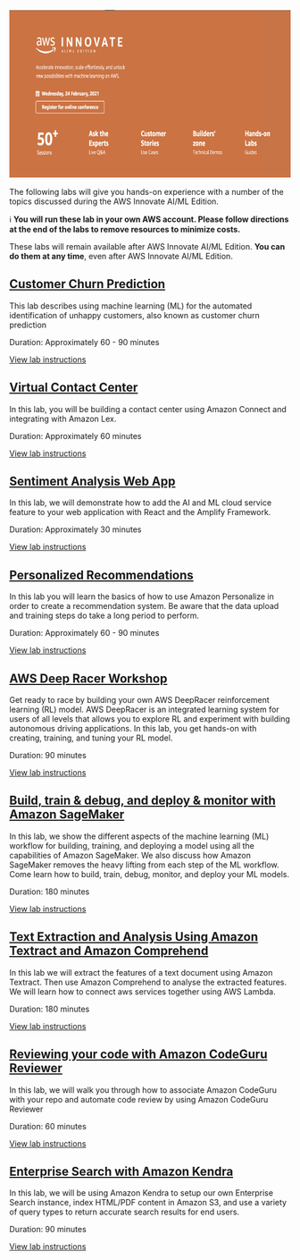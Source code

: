 <p align="center">
  <img width="700" height="300" src="images/aimlinnovate.png">
</p>

The following labs will give you hands-on experience with a number of the topics discussed during the AWS Innovate AI/ML Edition.

ℹ️ **You will run these lab in your own AWS account. Please follow directions at the end of the labs to remove resources to minimize costs.**

These labs will remain available after AWS Innovate AI/ML Edition. **You can do them at any time**, even after AWS Innovate AI/ML Edition.

## [Customer Churn Prediction](http://bit.ly/35OfP4e)

This lab describes using machine learning (ML) for the automated identification of unhappy customers, also known as customer churn prediction

Duration: Approximately 60 - 90 minutes

[View lab instructions](http://bit.ly/35OfP4e)

## [Virtual Contact Center](https://github.com/phonghuule/connect-lex-integration-bookappointment)

In this lab, you will be building a contact center using Amazon Connect and integrating with Amazon Lex.

Duration: Approximately 60 minutes

[View lab instructions](https://github.com/phonghuule/connect-lex-integration-bookappointment)


## [Sentiment Analysis Web App](https://github.com/rahulbaisla/sentimentAnalysisLab)

In this lab, we will demonstrate how to add the AI and ML cloud service feature to your web application with React and the Amplify Framework.

Duration: Approximately 30 minutes

[View lab instructions](https://github.com/rahulbaisla/sentimentAnalysisLab)

## [Personalized Recommendations](https://github.com/tsengsy/aws-labs/blob/master/personalise/personalise.md)

In this lab you will learn the basics of how to use Amazon Personalize in order to create a recommendation system. Be aware that the data upload and training steps do take a long period to perform.

Duration: Approximately 60 - 90 minutes

[View lab instructions](https://github.com/tsengsy/aws-labs/blob/master/personalise/personalise.md)

## [AWS Deep Racer Workshop](https://github.com/phonghuule/aws-deepracer-workshops/)

Get ready to race by building your own AWS DeepRacer reinforcement learning (RL) model. AWS DeepRacer is an integrated learning system for users of all levels that allows you to explore RL and experiment with building autonomous driving applications. In this lab, you get hands-on with creating, training, and tuning your RL model.

Duration: 90 minutes

[View lab instructions](https://github.com/phonghuule/aws-deepracer-workshops/)

## [Build, train & debug, and deploy & monitor with Amazon SageMaker](https://github.com/phonghuule/reinvent2019-aim362-sagemaker-debugger-model-monitor)

In this lab, we show the different aspects of the machine learning (ML) workflow for building, training, and deploying a model using all the capabilities of Amazon SageMaker. We also discuss how Amazon SageMaker removes the heavy lifting from each step of the ML workflow. Come learn how to build, train, debug, monitor, and deploy your ML models. 

Duration: 180 minutes

[View lab instructions](https://github.com/phonghuule/reinvent2019-aim362-sagemaker-debugger-model-monitor)

## [Text Extraction and Analysis Using Amazon Textract and Amazon Comprehend](https://github.com/bikrambora/nlp-lab)

In this lab we will extract the features of a text document using Amazon Textract. Then use Amazon Comprehend to analyse the extracted features. We will learn how to connect aws services together using AWS Lambda.

Duration: 180 minutes

[View lab instructions](https://github.com/bikrambora/nlp-lab)

## [Reviewing your code with Amazon CodeGuru Reviewer](https://github.com/phonghuule/amazon-codeguru-reviewer-sample-app)

In this lab, we will walk you through how to associate Amazon CodeGuru with your repo and automate code review by using Amazon CodeGuru Reviewer

Duration: 60 minutes

[View lab instructions](https://github.com/phonghuule/amazon-codeguru-reviewer-sample-app)

## [Enterprise Search with Amazon Kendra](https://github.com/phonghuule/enterprise-search-with-amazon-kendra-workshop)

In this lab, we will be using Amazon Kendra to setup our own Enterprise Search instance, index HTML/PDF content in Amazon S3, and use a variety of query types to return accurate search results for end users.

Duration: 90 minutes

[View lab instructions](https://github.com/phonghuule/enterprise-search-with-amazon-kendra-workshop)